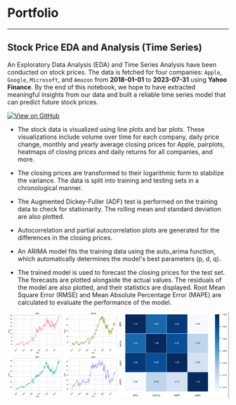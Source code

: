 # Portfolio
---

## Stock Price EDA and Analysis (Time Series)

An Exploratory Data Analysis (EDA) and Time Series Analysis have been conducted on stock prices. The data is fetched for four companies: `Apple`, `Google`, `Microsoft`, and `Amazon` from **2018-01-01** to **2023-07-31** using **Yahoo Finance**. By the end of this notebook, we hope to have extracted meaningful insights from our data and built a reliable time series model that can predict future stock prices. 

[![View on GitHub](https://img.shields.io/badge/GitHub-View_on_GitHub-blue?logo=GitHub)](https://github.com/MJTGhasemi/ML_Projects/tree/main/Stocks%20Analysis)

- The stock data is visualized using line plots and bar plots. These visualizations include volume over time for each company, daily price change, monthly and yearly average closing prices for Apple, pairplots, heatmaps of closing prices and daily returns for all companies, and more.

- The closing prices are transformed to their logarithmic form to stabilize the variance. The data is split into training and testing sets in a chronological manner.

- The Augmented Dickey-Fuller (ADF) test is performed on the training data to check for stationarity. The rolling mean and standard deviation are also plotted.

- Autocorrelation and partial autocorrelation plots are generated for the differences in the closing prices.

- An ARIMA model fits the training data using the auto_arima function, which automatically determines the model's best parameters (p, d, q). 

- The trained model is used to forecast the closing prices for the test set. The forecasts are plotted alongside the actual values. The residuals of the model are also plotted, and their statistics are displayed. Root Mean Square Error (RMSE) and Mean Absolute Percentage Error (MAPE) are calculated to evaluate the performance of the model.

<center><img src="Images/Stocks.png"/></center>
